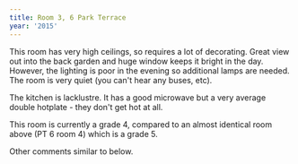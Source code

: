 ```yaml
---
title: Room 3, 6 Park Terrace
year: '2015'
---
```


This room has very high ceilings, so requires a lot of decorating. Great view out into the back garden and huge window keeps it bright in the day. However, the lighting is poor in the evening so additional lamps are needed. The room is very quiet (you can't hear any buses, etc).

The kitchen is lacklustre. It has a good microwave but a very average double hotplate - they don't get hot at all. 

This room is currently a grade 4, compared to an almost identical room above (PT 6 room 4) which is a grade 5. 

Other comments similar to below.